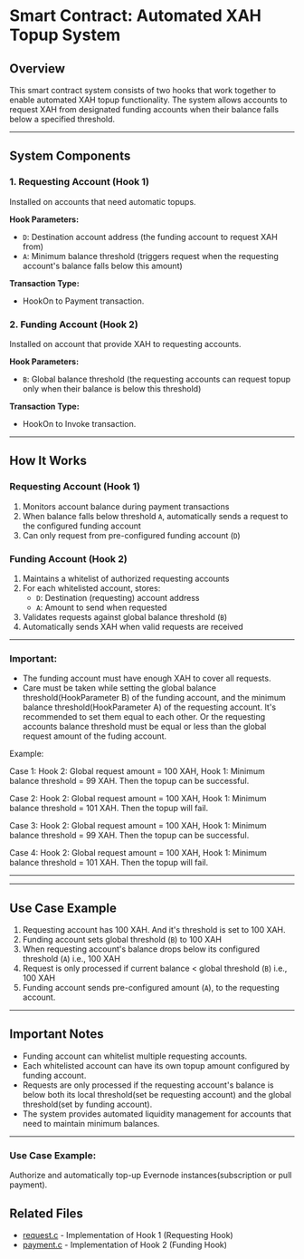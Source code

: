 # Smart Contract: Automated XAH Topup System

## Overview

This smart contract system consists of two hooks that work together to enable automated XAH topup functionality. The system allows accounts to request XAH from designated funding accounts when their balance falls below a specified threshold.

---

## System Components

### 1. Requesting Account (Hook 1)

Installed on accounts that need automatic topups.

**Hook Parameters:**

- `D`: Destination account address (the funding account to request XAH from)
- `A`: Minimum balance threshold (triggers request when the requesting account's balance falls below this amount)

**Transaction Type:**

- HookOn to Payment transaction.

### 2. Funding Account (Hook 2)

Installed on account that provide XAH to requesting accounts.

**Hook Parameters:**

- `B`: Global balance threshold (the requesting accounts can request topup only when their balance is below this threshold)

**Transaction Type:**

- HookOn to Invoke transaction.

---

## How It Works

### Requesting Account (Hook 1)

1. Monitors account balance during payment transactions
2. When balance falls below threshold `A`, automatically sends a request to the configured funding account
3. Can only request from pre-configured funding account (`D`)

### Funding Account (Hook 2)

1. Maintains a whitelist of authorized requesting accounts
2. For each whitelisted account, stores:
   - `D`: Destination (requesting) account address
   - `A`: Amount to send when requested
3. Validates requests against global balance threshold (`B`)
4. Automatically sends XAH when valid requests are received

---

### Important:

- The funding account must have enough XAH to cover all requests.
- Care must be taken while setting the global balance threshold(HookParameter B) of the funding account, and the minimum balance threshold(HookParameter A) of the requesting account. It's recommended to set them equal to each other. Or the requesting accounts balance threshold must be equal or less than the global request amount of the fuding account.

Example:

Case 1:
Hook 2: Global request amount = 100 XAH, Hook 1: Minimum balance threshold = 99 XAH.
Then the topup can be successful.

Case 2:
Hook 2: Global request amount = 100 XAH, Hook 1: Minimum balance threshold = 101 XAH.
Then the topup will fail.

Case 3:
Hook 2: Global request amount = 100 XAH, Hook 1: Minimum balance threshold = 99 XAH.
Then the topup can be successful.

Case 4:
Hook 2: Global request amount = 100 XAH, Hook 1: Minimum balance threshold = 101 XAH.
Then the topup will fail.

---

---

## Use Case Example

1. Requesting account has 100 XAH. And it's threshold is set to 100 XAH.
2. Funding account sets global threshold (`B`) to 100 XAH
3. When requesting account's balance drops below its configured threshold (`A`) i.e., 100 XAH
4. Request is only processed if current balance < global threshold (`B`) i.e., 100 XAH
5. Funding account sends pre-configured amount (`A`), to the requesting account.

---

## Important Notes

- Funding account can whitelist multiple requesting accounts.
- Each whitelisted account can have its own topup amount configured by funding account.
- Requests are only processed if the requesting account's balance is below both its local threshold(set be requesting account) and the global threshold(set by funding account).
- The system provides automated liquidity management for accounts that need to maintain minimum balances.

---

### Use Case Example:

Authorize and automatically top-up Evernode instances(subscription or pull payment).

## Related Files

- [request.c](./request.c) - Implementation of Hook 1 (Requesting Hook)
- [payment.c](./payment.c) - Implementation of Hook 2 (Funding Hook)
